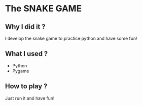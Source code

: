 # The SNAKE GAME

## Why I did it ?
I develop the snake game to practice python and have some fun!

## What I used ?
  - Python
  - Pygame

## How to play ?

Just run it and have fun!
